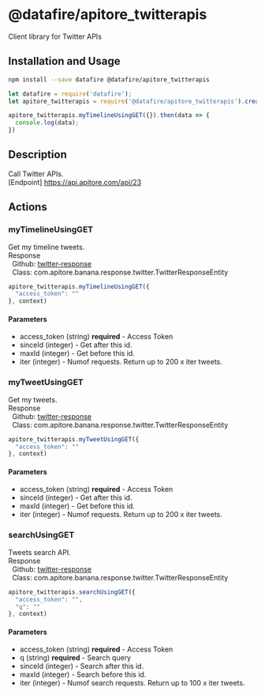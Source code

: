 # @datafire/apitore_twitterapis

Client library for Twitter APIs

## Installation and Usage
```bash
npm install --save datafire @datafire/apitore_twitterapis
```

```js
let datafire = require('datafire');
let apitore_twitterapis = require('@datafire/apitore_twitterapis').create();

apitore_twitterapis.myTimelineUsingGET({}).then(data => {
  console.log(data);
})
```

## Description
Call Twitter APIs.<BR />[Endpoint] https://api.apitore.com/api/23

## Actions
### myTimelineUsingGET
Get my timeline tweets.<BR />Response<BR />&nbsp; Github: <a href="https://github.com/keigohtr/apitore-response-parent/tree/master/twitter-response">twitter-response</a><BR />&nbsp; Class: com.apitore.banana.response.twitter.TwitterResponseEntity<BR />


```js
apitore_twitterapis.myTimelineUsingGET({
  "access_token": ""
}, context)
```

#### Parameters
* access_token (string) **required** - Access Token
* sinceId (integer) - Get after this id.
* maxId (integer) - Get before this id.
* iter (integer) - Numof requests. Return up to 200 x iter tweets.

### myTweetUsingGET
Get my tweets.<BR />Response<BR />&nbsp; Github: <a href="https://github.com/keigohtr/apitore-response-parent/tree/master/twitter-response">twitter-response</a><BR />&nbsp; Class: com.apitore.banana.response.twitter.TwitterResponseEntity<BR />


```js
apitore_twitterapis.myTweetUsingGET({
  "access_token": ""
}, context)
```

#### Parameters
* access_token (string) **required** - Access Token
* sinceId (integer) - Get after this id.
* maxId (integer) - Get before this id.
* iter (integer) - Numof requests. Return up to 200 x iter tweets.

### searchUsingGET
Tweets search API.<BR />Response<BR />&nbsp; Github: <a href="https://github.com/keigohtr/apitore-response-parent/tree/master/twitter-response">twitter-response</a><BR />&nbsp; Class: com.apitore.banana.response.twitter.TwitterResponseEntity<BR />


```js
apitore_twitterapis.searchUsingGET({
  "access_token": "",
  "q": ""
}, context)
```

#### Parameters
* access_token (string) **required** - Access Token
* q (string) **required** - Search query
* sinceId (integer) - Search after this id.
* maxId (integer) - Search before this id.
* iter (integer) - Numof search requests. Return up to 100 x iter tweets.

